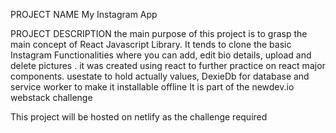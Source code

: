 PROJECT NAME
My Instagram App

PROJECT DESCRIPTION
the main purpose of this project is to grasp the main concept of React Javascript Library.
It tends to clone the basic Instagram Functionalities where you can add, edit bio details, upload and delete pictures .
it was created using react to further practice on react major components. usestate to hold actually values, DexieDb for database and service worker to make it installable offline
It is part of the newdev.io webstack challenge 

This project will be hosted on netlify as the challenge required


